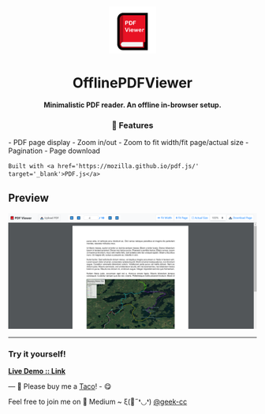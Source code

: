 <div align="center">
  <img src="https://github.com/incubated-geek-cc/OfflinePDFViewer/raw/main/img/logo.png" width="96" alt="logo">

  # OfflinePDFViewer

**Minimalistic PDF reader. An offline in-browser setup.**
### 📌 Features
<div align="left">	
	- PDF page display
	- Zoom in/out
	- Zoom to fit width/fit page/actual size
	- Pagination
	- Page download

	Built with <a href='https://mozilla.github.io/pdf.js/' target='_blank'>PDF.js</a>
</div>
</div>

## Preview
<img src='https://github.com/incubated-geek-cc/OfflinePDFViewer/raw/main/img/preview.png' width="800px" />

---
### Try it yourself!
[**Live Demo :: Link**](https://incubated-geek-cc.github.io/OfflinePDFViewer)

— 🌮 Please buy me a <a href='https://www.buymeacoffee.com/geekcc' target='_blank'>Taco</a>! - 😋

<p>Feel free to join me on 📝 Medium ~ ξ(🎀˶❛◡❛) <a href='https://medium.com/@geek-cc' target='_blank'>@geek-cc</a></p>